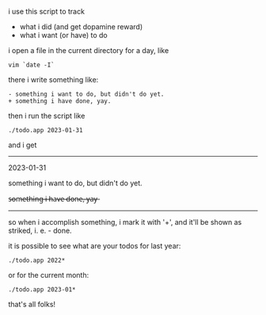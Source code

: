 i use this script to track

* what i did (and get dopamine reward)
* what i want (or have) to do

i open a file in the current directory for a day, like

```
vim `date -I`
```

there i write something like:

```
- something i want to do, but didn't do yet.
+ something i have done, yay.
```

then i run the script like

```
./todo.app 2023-01-31
```

and i get

---

2023-01-31

something i want to do, but didn't do yet.

s̶o̶m̶e̶t̶h̶i̶n̶g̶ ̶i̶ ̶h̶a̶v̶e̶ ̶d̶o̶n̶e̶,̶ ̶y̶a̶y̶

---

so when i accomplish something, i mark it with '+', and it'll be shown as striked, i. e. - done.

it is possible to see what are your todos for last year:

```
./todo.app 2022*
```

or for the current month:

```
./todo.app 2023-01*
```

that's all folks!
